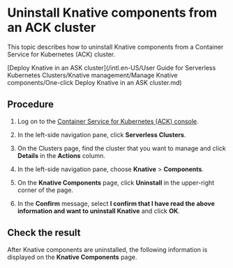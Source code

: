 # Uninstall Knative components from an ACK cluster

This topic describes how to uninstall Knative components from a Container Service for Kubernetes \(ACK\) cluster.

[Deploy Knative in an ASK cluster](/intl.en-US/User Guide for Serverless Kubernetes Clusters/Knative management/Manage Knative components/One-click Deploy Knative in an ASK cluster.md)

## Procedure

1.  Log on to the [Container Service for Kubernetes \(ACK\) console](https://cs.console.aliyun.com).

2.  In the left-side navigation pane, click **Serverless Clusters**.

3.  On the Clusters page, find the cluster that you want to manage and click **Details** in the **Actions** column.

4.  In the left-side navigation pane, choose **Knative** \> **Components**.

5.  On the **Knative Components** page, click **Uninstall** in the upper-right corner of the page.

6.  In the **Confirm** message, select **I confirm that I have read the above information and want to uninstall Knative** and click **OK**.


## Check the result

After Knative components are uninstalled, the following information is displayed on the **Knative Components** page.

